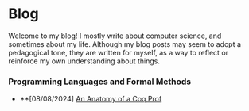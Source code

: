 # Blog

Welcome to my blog! I mostly write about computer science, and sometimes about my life.
Although my blog posts may seem to adopt a pedagogical tone, they are written for myself,
as a way to reflect or reinforce my own understanding about things.


### Programming Languages and Formal Methods
- **[08/08/2024] [An Anatomy of a Coq Prof](/blog/posts/coq-proof)
